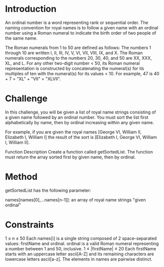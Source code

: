 # Introduction
An ordinal number is a word representing rank or sequential order. The naming convention for royal names is to follow a given name with an ordinal number using a Roman numeral to indicate the birth order of two people of the same name.

The Roman numerals from 1 to 50 are defined as follows: The numbers 1 through 10 are written I, II, III, IV, V, VI, VII, VIII, IX, and X. The Roman numerals corresponding to the numbers 20, 30, 40, and 50 are XX, XXX, XL, and L. For any other two-digit number < 50, its Roman numeral representation is constructed by concatenating the numeral(s) for its multiples of ten with the numeral(s) for its values < 10. For example, 47 is 40 + 7 = "XL" + "VII" = "XLVII".

# Challenge
In this challenge, you will be given a list of royal name strings consisting of a given name followed by an ordinal number. You must sort the list first alphabetically by name, then by ordinal increasing within any given name.

For example, if you are given the royal names [George VI, William II, Elizabeth I, William I] the result of the sort is [Elizabeth I, George VI, William I, William II].

Function Description Create a function called getSortedList. The function must return the array sorted first by given name, then by ordinal.

# Method
getSortedList has the following parameter:

names[names[0],...names[n-1]]: an array of royal name strings "given ordinal"

# Constraints
1 ≤ n ≤ 50
Each names[i] is a single string composed of 2 space-separated values: firstName and ordinal.
ordinal is a valid Roman numeral representing a number between 1 and 50, inclusive.
1 ≤ |firstName| ≤ 20
Each firstName starts with an uppercase letter ascii[A-Z] and its remaining characters are lowercase letters ascii[a-z].
The elements in names are pairwise distinct.

